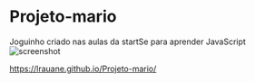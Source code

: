 # Projeto-mario
Joguinho criado nas aulas da startSe para aprender JavaScript
![screenshot](https://user-images.githubusercontent.com/102835801/175827365-3f99605a-21e6-4c79-a580-5f509758a01d.png)

https://lrauane.github.io/Projeto-mario/
